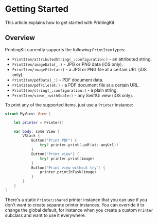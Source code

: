 # Getting Started

This article explains how to get started with PrintingKit.


## Overview

PrintingKit currently supports the following ``PrintItem`` types:

* ``PrintItem/attributedString(_:configuration:)`` - an attributed string.
* ``PrintItem/imageData(_:)`` - JPG or PNG data (iOS only).
* ``PrintItem/imageFile(at:)`` - a JPG or PNG file at a certain URL (iOS only).
* ``PrintItem/pdfData(_:)`` - PDF document data.
* ``PrintItem/pdfFile(at:)`` - a PDF document file at a certain URL.
* ``PrintItem/string(_:configuration:)`` - a plain string.
* ``PrintItem/view(_:withScale:)`` - any SwiftUI view (iOS only).

To print any of the supported items, just use a `Printer` instance:

```swift
struct MyView: View {

    let printer = Printer() 

    var body: some View {
        VStack {
            Button("Print PDF") {
                try? printer.print(.pdf(at: anyUrl))
            }
            Button("Print view") {
                try? printer.print(image)
            }
            Button("Print view without try") {
                printer.printInTask(image)
            }
        }
    }
}
```

There's a static ``Printer/shared`` printer instance that you can use if you don't want to create separate printer instances. You can override it to change the global default, for instance when you create a custom ``Printer`` subclass and want to use it everywhere. 
